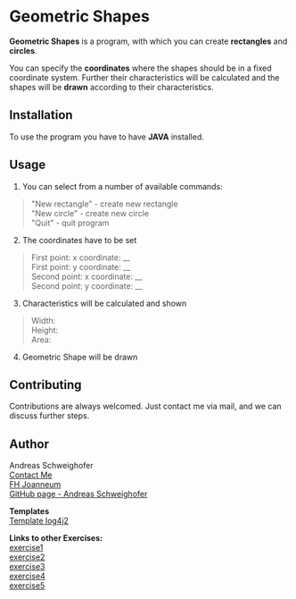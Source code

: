 # Geometric Shapes
**Geometric Shapes** is a program, with which you can create **rectangles** and **circles**.

You can specify the **coordinates** where the shapes should be in a fixed coordinate system. 
Further their characteristics will be calculated and the shapes will be **drawn** according to their characteristics.

## Installation
To use the program you have to have **JAVA** installed.

## Usage
1. You can select from a number of available commands:
> "New rectangle" - create new rectangle\
> "New circle" - create new circle\
> "Quit" - quit program

2. The coordinates have to be set
> First point:  x coordinate: __\
> First point:  y coordinate: __\
> Second point: x coordinate: __\
> Second point: y coordinate: __

3. Characteristics will be calculated and shown
> Width:\
> Height:\
> Area:

4. Geometric Shape will be drawn

## Contributing
Contributions are always welcomed. Just contact me via mail, and we can discuss further steps.    

## Author
Andreas Schweighofer\
[Contact Me](mailto:and.schweighofer@icloud.com)\
[FH Joanneum](https://www.fh-joanneum.at)\
[GitHub page - Andreas Schweighofer](https://github.com/AndreasSchweighofer)

**Templates**\
[Template log4j2](src/main/resources/log4j2.xml.template)

**Links to other Exercises:**\
[exercise1](exercise1.md)\
[exercise2](exercise2.md)\
[exercise3](exercise3.md)\
[exercise4](exercise4.md)\
[exercise5](exercise5.md)

